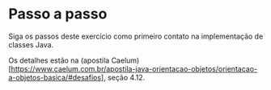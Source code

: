 # Passo a passo

Siga os passos deste exercício como primeiro contato na implementação de classes Java.

Os detalhes estão na (apostila Caelum)[https://www.caelum.com.br/apostila-java-orientacao-objetos/orientacao-a-objetos-basica/#desafios],
 seção 4.12.
